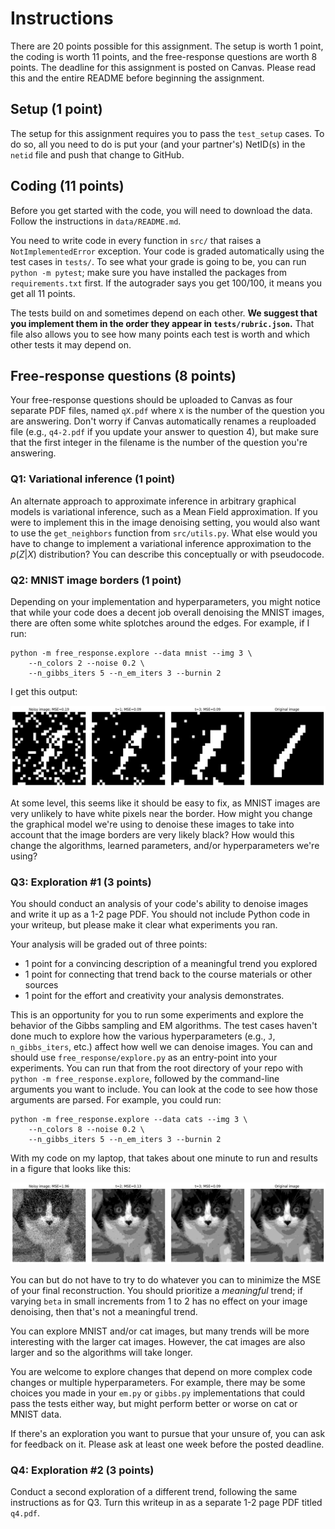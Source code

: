 # Instructions

There are 20 points possible for this assignment. The setup is worth 1 point,
the coding is worth 11 points, and the free-response questions are worth 8
points. The deadline for this assignment is posted on Canvas. Please read this
and the entire README before beginning the assignment.

## Setup (1 point)

The setup for this assignment requires you to pass the `test_setup` cases.  To
do so, all you need to do is put your (and your partner's) NetID(s) in the
`netid` file and push that change to GitHub.

## Coding (11 points)

Before you get started with the code, you will need to download the data.
Follow the instructions in `data/README.md`.

You need to write code in every function in `src/` that raises a
`NotImplementedError` exception. Your code is graded automatically using the
test cases in `tests/`.  To see what your grade is going to be, you can run
`python -m pytest`; make sure you have installed the packages from
`requirements.txt` first. If the autograder says you get 100/100, it means you
get all 11 points.

The tests build on and sometimes depend on each other. **We suggest that you
implement them in the order they appear in `tests/rubric.json`.** That file
also allows you to see how many points each test is worth and which other
tests it may depend on. 

## Free-response questions (8 points)

Your free-response questions should be uploaded to Canvas as four separate PDF
files, named `qX.pdf` where `X` is the number of the question you are
answering. Don't worry if Canvas automatically renames a reuploaded file (e.g.,
`q4-2.pdf` if you update your answer to question 4), but make sure that the
first integer in the filename is the number of the question you're answering.

### Q1: Variational inference (1 point) 

An alternate approach to approximate inference in arbitrary graphical models is
variational inference, such as a Mean Field approximation. If you were to
implement this in the image denoising setting, you would also want to use the
`get_neighbors` function from `src/utils.py`.  What else would you have to
change to implement a variational inference approximation to the $p(Z | X)$
distribution? You can describe this conceptually or with pseudocode.

### Q2: MNIST image borders (1 point)

Depending on your implementation and hyperparameters, you might notice that
while your code does a decent job overall denoising the MNIST images, there are
often some white splotches around the edges. For example, if I run:

```
python -m free_response.explore --data mnist --img 3 \
    --n_colors 2 --noise 0.2 \
    --n_gibbs_iters 5 --n_em_iters 3 --burnin 2
```

I get this output:

![Example explore.py output](plots/example_mnist.png)

At some level, this seems like it should be easy to fix, as MNIST images are
very unlikely to have white pixels near the border. How might you change the
graphical model we're using to denoise these images to take into account that
the image borders are very likely black? How would this change the algorithms,
learned parameters, and/or hyperparameters we're using?

### Q3: Exploration #1 (3 points)

You should conduct an analysis of your code's ability to denoise images and
write it up as a 1-2 page PDF. You should not include Python code in your
writeup, but please make it clear what experiments you ran.

Your analysis will be graded out of three points:
- 1 point for a convincing description of a meaningful trend you explored
- 1 point for connecting that trend back to the course materials or other
  sources
- 1 point for the effort and creativity your analysis demonstrates.

This is an opportunity for you to run some experiments and explore the behavior
of the Gibbs sampling and EM algorithms. The test cases haven't done much to
explore how the various hyperparameters (e.g., `J`, `n_gibbs_iters`, etc.)
affect how well we can denoise images.  You can and should use
`free_response/explore.py` as an entry-point into your experiments.  You can
run that from the root directory of your repo with `python -m
free_response.explore`, followed by the command-line arguments you want to
include. You can look at the code to see how those arguments are parsed. For
example, you could run:

```
python -m free_response.explore --data cats --img 3 \
    --n_colors 8 --noise 0.2 \
    --n_gibbs_iters 5 --n_em_iters 3 --burnin 2
```

With my code on my laptop, that takes about one minute to run and results in a
figure that looks like this:

![Example explore.py output](plots/example_cat.png)

You can but do not have to try to do whatever you can to minimize the MSE of
your final reconstruction. You should prioritize a *meaningful* trend; if
varying `beta` in small increments from 1 to 2 has no effect on your image
denoising, then that's not a meaningful trend.

You can explore MNIST and/or cat images, but many trends will be more
interesting with the larger cat images. However, the cat images are also larger
and so the algorithms will take longer.

You are welcome to explore changes that depend on more complex code changes or
multiple hyperparameters. For example, there may be some choices you made in
your `em.py` or `gibbs.py` implementations that could pass the tests either way,
but might perform better or worse on cat or MNIST data.

If there's an exploration you want to pursue that your unsure of, you can ask
for feedback on it. Please ask at least one week before the posted deadline.

### Q4: Exploration #2 (3 points)

Conduct a second exploration of a different trend, following the same
instructions as for Q3. Turn this writeup in as a separate 1-2 page PDF titled
`q4.pdf`.
